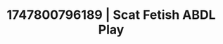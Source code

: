 ---
categories:
- Gymnastics
- Sensual cosplay
- Cyberpunk intimacy
- Slow strip tease
- Non-binary beauty
image: /assets/images/1747800796189.jpg
layout: post
seo:
  description: Featured content with sensual Scat Fetish, ABDL Play. HD images available.
  keywords: Scat Fetish, ABDL Play
  og_image: /assets/images/1747800796189.jpg
  schema_type: VisualArtwork
tags:
- ABDL Play
- '#1747800796189'
- Scat Fetish
title: 1747800796189 | Scat Fetish ABDL Play
---